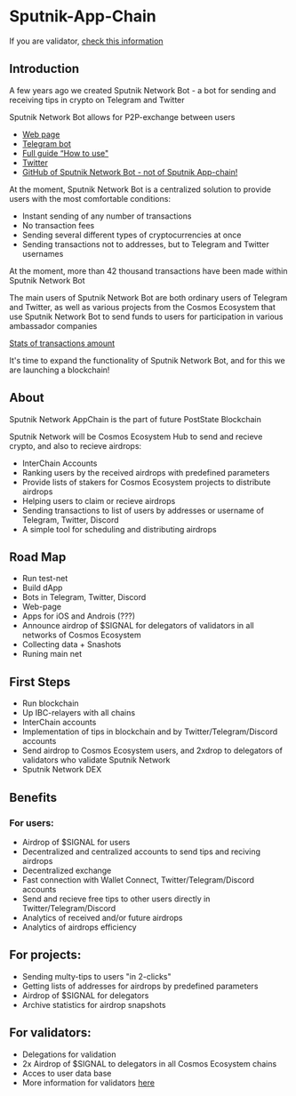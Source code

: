 # Sputnik-App-Chain

If you are validator, [check this information](https://github.com/PostState/Sputnik-App-Chain/blob/main/information_for_validators.md)

## Introduction

A few years ago we created Sputnik Network Bot - a bot for sending and receiving tips in crypto on Telegram and Twitter

Sputnik Network Bot allows for P2P-exchange between users

- [Web page](https://sputnik.exchange/)
- [Telegram bot](https://t.me/SputnikNetworkBot)
- [Full guide “How to use"](https://youtu.be/zwb2TbKApvk)
- [Twitter](https://twitter.com/SputnikNetwork)
- [GitHub of Sputnik Network Bot - not of Sputnik App-chain!](https://github.com/SputnikNetwork)

At the moment, Sputnik Network Bot is a centralized solution to provide users with the most comfortable conditions:
- Instant sending of any number of transactions
- No transaction fees
- Sending several different types of cryptocurrencies at once
- Sending transactions not to addresses, but to Telegram and Twitter usernames

At the moment, more than 42 thousand transactions have been made within Sputnik Network Bot

The main users of Sputnik Network Bot are both ordinary users of Telegram and Twitter, as well as various projects from the Cosmos Ecosystem that use Sputnik Network Bot to send funds to users for participation in various ambassador companies

[Stats of transactions amount](https://docs.google.com/spreadsheets/d/1aUknmD58uYmoME7hn74hKIRFIPkBJPglFvVEChUV5Ak/edit?usp=sharing)

It's time to expand the functionality of Sputnik Network Bot, and for this we are launching a blockchain!

## About

Sputnik Network AppChain is the part of future PostState Blockchain

Sputnik Network will be Cosmos Ecosystem Hub to send and recieve crypto, and also to recieve airdrops:
- InterChain Accounts
- Ranking users by the received airdrops with predefined parameters
- Provide lists of stakers for Cosmos Ecosystem projects to distribute airdrops
- Helping users to claim or recieve airdrops
- Sending transactions to list of users by addresses or username of Telegram, Twitter, Discord
- A simple tool for scheduling and distributing airdrops

## Road Map

- Run test-net
- Build dApp
- Bots in Telegram, Twitter, Discord
- Web-page
- Apps for iOS and Androis (???)
- Announce airdrop of $SIGNAL for delegators of validators in all networks of Cosmos Ecosystem
- Collecting data + Snashots
- Runing main net

## First Steps

- Run blockchain
- Up IBC-relayers with all chains
- InterChain accounts
- Implementation of tips in blockchain and by Twitter/Telegram/Discord accounts
- Send airdrop to Cosmos Ecosystem users, and 2xdrop to delegators of validators who validate Sputnik Network
- Sputnik Network DEX

## Benefits

### For users:

- Airdrop of $SIGNAL for users
- Decentralized and centralized accounts to send tips and reciving airdrops
- Decentralized exchange
- Fast connection with Wallet Connect, Twitter/Telegram/Discord accounts
- Send and recieve free tips to other users directly in Twitter/Telegram/Discord
- Analytics of received and/or future airdrops
- Analytics of airdrops efficiency

## For projects:

- Sending multy-tips to users "in 2-clicks"
- Getting lists of addresses for airdrops by predefined parameters
- Airdrop of $SIGNAL for delegators
- Archive statistics for airdrop snapshots

## For validators:

- Delegations for validation
- 2x Airdrop of $SIGNAL to delegators in all Cosmos Ecosystem chains
- Acces to user data base
- More information for validators [here](https://github.com/PostState/Sputnik-App-Chain/blob/main/information_for_validators.md)
